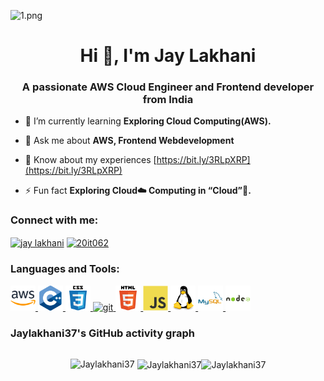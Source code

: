 ![1.png](https://i.postimg.cc/SRMWjcHq/1.png)
<h1 align="center">Hi 👋, I'm Jay Lakhani</h1>
<h3 align="center">A passionate AWS Cloud Engineer and Frontend developer from India</h3>

- 🌱 I’m currently learning **Exploring Cloud Computing(AWS).**

- 💬 Ask me about **AWS, Frontend Webdevelopment**

- 📄 Know about my experiences [https://bit.ly/3RLpXRP](https://bit.ly/3RLpXRP)

- ⚡ Fun fact **Exploring Cloud☁️ Computing in “Cloud”🤭.**

<h3 align="left">Connect with me:</h3>
<p align="left">
<a href="https://linkedin.com/in/jaylakhani764" target="blank"><img align="center" src="https://raw.githubusercontent.com/rahuldkjain/github-profile-readme-generator/master/src/images/icons/Social/linked-in-alt.svg" alt="jay lakhani" height="30" width="40" /></a>
<a href="https://www.hackerrank.com/20it062" target="blank"><img align="center" src="https://raw.githubusercontent.com/rahuldkjain/github-profile-readme-generator/master/src/images/icons/Social/hackerrank.svg" alt="20it062" height="30" width="40" /></a>
</p>

<h3 align="left">Languages and Tools:</h3>
<p align="left"> <a href="https://aws.amazon.com" target="_blank" rel="noreferrer"> <img src="https://raw.githubusercontent.com/devicons/devicon/master/icons/amazonwebservices/amazonwebservices-original-wordmark.svg" alt="aws" width="40" height="40"/> </a> <a href="https://www.w3schools.com/cpp/" target="_blank" rel="noreferrer"> <img src="https://raw.githubusercontent.com/devicons/devicon/master/icons/cplusplus/cplusplus-original.svg" alt="cplusplus" width="40" height="40"/> </a> <a href="https://www.w3schools.com/css/" target="_blank" rel="noreferrer"> <img src="https://raw.githubusercontent.com/devicons/devicon/master/icons/css3/css3-original-wordmark.svg" alt="css3" width="40" height="40"/> </a> <a href="https://git-scm.com/" target="_blank" rel="noreferrer"> <img src="https://www.vectorlogo.zone/logos/git-scm/git-scm-icon.svg" alt="git" width="40" height="40"/> </a> <a href="https://www.w3.org/html/" target="_blank" rel="noreferrer"> <img src="https://raw.githubusercontent.com/devicons/devicon/master/icons/html5/html5-original-wordmark.svg" alt="html5" width="40" height="40"/> </a> <a href="https://developer.mozilla.org/en-US/docs/Web/JavaScript" target="_blank" rel="noreferrer"> <img src="https://raw.githubusercontent.com/devicons/devicon/master/icons/javascript/javascript-original.svg" alt="javascript" width="40" height="40"/> </a> <a href="https://www.linux.org/" target="_blank" rel="noreferrer"> <img src="https://raw.githubusercontent.com/devicons/devicon/master/icons/linux/linux-original.svg" alt="linux" width="40" height="40"/> </a> <a href="https://www.mysql.com/" target="_blank" rel="noreferrer"> <img src="https://raw.githubusercontent.com/devicons/devicon/master/icons/mysql/mysql-original-wordmark.svg" alt="mysql" width="40" height="40"/> </a> <a href="https://nodejs.org" target="_blank" rel="noreferrer"> <img src="https://raw.githubusercontent.com/devicons/devicon/master/icons/nodejs/nodejs-original-wordmark.svg" alt="nodejs" width="40" height="40"/> </a> </p>





<h3 align="left">Jaylakhani37's GitHub activity graph</h3>
<div style=" display: flex;
  justify-content: center;
  align-items: center;">
<p><img align="left" src="https://github-readme-stats.vercel.app/api/top-langs?username=Jaylakhani37&show_icons=true&locale=en&layout=compact&theme=tokyonight" alt="Jaylakhani37" /></p>

<p>&nbsp;<img align="center" src="https://github-readme-stats.vercel.app/api?username=Jaylakhani37&show_icons=true&locale=en&theme=tokyonight" alt="Jaylakhani37" /></p>

<p><img align="center" src="https://github-readme-streak-stats.herokuapp.com/?user=Jaylakhani37&&theme=tokyonight" alt="Jaylakhani37" /></p>
  </div>
